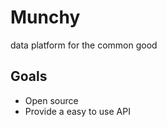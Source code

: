 # Munchy
  data platform for the common good


## Goals
  - Open source
  - Provide a easy to use API
